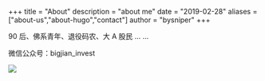 +++
title = "About"
description = "about me"
date = "2019-02-28"
aliases = ["about-us","about-hugo","contact"]
author = "bysniper"
+++

90 后、佛系青年、退役码农、大 A 股民 ... ...

微信公众号：bigjian_invest

<img src="/bigjian_invest.jpg">
